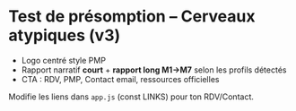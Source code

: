 # Test de présomption – Cerveaux atypiques (v3)
- Logo centré style PMP
- Rapport narratif **court** + **rapport long M1→M7** selon les profils détectés
- CTA : RDV, PMP, Contact email, ressources officielles

Modifie les liens dans `app.js` (const LINKS) pour ton RDV/Contact.
